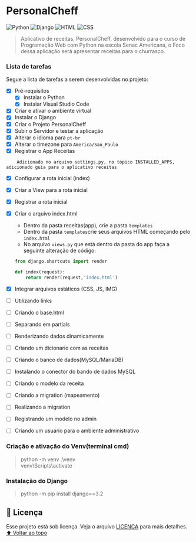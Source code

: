 # PersonalCheff
<!---Esses são exemplos. Veja https://shields.io para outras pessoas ou para personalizar este conjunto de escudos. Você pode querer incluir dependências, status do projeto e informações de licença aqui--->
![Python](https://img.shields.io/badge/Python-14354C?style=for-the-badge&logo=python&logoColor=white)
![Django](https://img.shields.io/badge/Django-092E20?style=for-the-badge&logo=django&logoColor=white)
![HTML](https://img.shields.io/badge/HTML5-E34F26?style=for-the-badge&logo=html5&logoColor=white)
![CSS](https://img.shields.io/badge/CSS3-1572B6?style=for-the-badge&logo=css3&logoColor=white)
> Aplicativo de receitas, PersonalCheff, desenvolvido para o curso de Programação Web com Python na escola Senac Americana, o Foco dessa aplicação será apresentar receitas para o churrasco.
### Lista de tarefas
Segue a lista de tarefas a serem desenvolvidas no projeto:
- [X] Pré-requisitos
    - [X] Instalar o Python
    - [X] Instalar Visual Studio Code

- [X] Criar e ativar o ambiente virtual
- [X] Instalar o Django
- [X] Criar o Projeto PersonalCheff
- [X] Subir o Servidor e testar a aplicação
- [X] Alterar o idioma para `pt-br`
- [X] Alterar o timezone para `America/Sao_Paulo`
- [X] Registrar o App Receitas
```
    Adicionado no arquivo settings.py, no tópico INSTALLED_APPS, adicionado guia para o aplicativo receitas
````
- [X] Configurar a rota inicial (index)
- [X] Criar a View para a rota inicial
- [X] Registrar a rota inicial
- [X] Criar o arquivo index.html
    - Dentro da pasta receitas(app), crie a pasta `templates`
    - Dentro da pasta `templates`crie seus arquivos HTML começando pelo `index.html`
    - No arquivo `views.py` que está dentro da pasta do app faça a seguinte alteração de código: 
    ```python
    from django.shortcuts import render

    def index(request):
        return render(request,'index.html')
    ```
- [X] Integrar arquivos estáticos (CSS, JS, IMG)
- [ ] Utilizando links
- [ ] Criando o base.html
- [ ] Separando em partials
- [ ] Renderizando dados dinamicamente
- [ ] Criando um dicionario com as receitas
- [ ] Criando o banco de dados(MySQL/MariaDB)
- [ ] Instalando o conector do bando de dados MySQL
- [ ] Criando o modelo da receita
- [ ] Criando a migration (mapeamento)
- [ ] Realizando a migration
- [ ] Registrando um modelo no admin
- [ ] Criando um usuário para o ambiente administrativo


### Criação e ativação do Venv(terminal cmd)
>python -m venv .\venv\
venv\Scripts\activate

### Instalação do Django
> python -m pip install django==3.2

## 📝 Licença
Esse projeto está sob licença. Veja o arquivo [LICENÇA](LICENSE) para mais detalhes.
[⬆ Voltar ao topo](#PersonalCheff)<br>